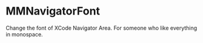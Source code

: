 # MMNavigatorFont
Change the font of XCode Navigator Area. For someone who like everything in monospace.


